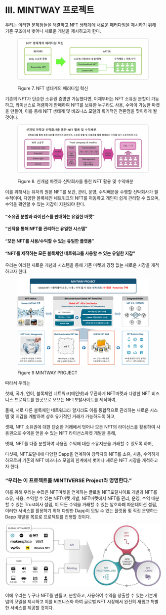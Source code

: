 # Ⅲ. MINTWAY 프로젝트

우리는 이러한 문제점들을 해결하고 NFT 생태계에 새로운 페러다임을 제시하기 위해 기존 구조에서 벗어나 새로운 개념을 제시하고자 한다.

<figure><img src="../.gitbook/assets/img2.jpg" alt=""><figcaption><p>Figure 7. NFT 생태계의 패러다임 혁신</p></figcaption></figure>

기존의 NFT가 단순한 소유권 증명만 가능했다면, 이제부터는 NFT 소유권 분할이 가능하고, 라이선스로 저렴하게 판매하여 NFT를 보유한 누구라도 사용, 수익이 가능한 마켓을 만들어, 이를 통해 NFT 생태계 및 비즈니스 모델의 획기적인 전환점을 맞이하게 될 것이다.

<figure><img src="../.gitbook/assets/img3.jpg" alt=""><figcaption><p>Figure 8. 신개념 마켓과 신탁회사를 통한 NFT 활용 및 수익배분</p></figcaption></figure>

이를 위해서는 유저의 원본 NFT를 보관, 관리, 운영, 수익배분을 수행할 신탁회사가 필수적이며, 다양한 블록체인 네트워크의 NFT를 이동하고 개인이 쉽게 관리할 수 있으며, 수익을 확인할 수 있는 지갑이 지원되야 한다.

#### **“소유권 분할과 라이선스를 판매하는 유일한 마켓”**

#### **“신탁을 통해 NFT를 관리하는 유일한 시스템”**

#### **“모든 NFT를 사용/수익할 수 있는 유일한 플랫폼”**

#### **“NFT를 제작하는 모든 블록체인 네트워크를 사용할 수 있는 유일한 지갑”**

&#x20;

우리는 이러한 새로운 개념과 시스템을 통해 기존 마켓과 경쟁 없는 새로운 시장을 개척하고자 한다.

<figure><img src="../.gitbook/assets/img4.png" alt=""><figcaption><p>Figure 9 MINTWAY PROJECT</p></figcaption></figure>

따라서 우리는

첫째, 국가, 언어, 블록체인 네트워크(메인넷)과 무관하게 NFT마켓과 다양한 NFT 비즈니스 프로젝트를 한곳으로 모으는 NFT포탈사이트를 제작하여,

둘째, 서로 다른 블록체인 네트워크라 할지라도 이를 통합적으로 관리하는 새로운 시스템 및 지갑을 개발하여 상호 유기적인 거래가 가능하도록 하고,

셋째, NFT 소유권에 대한 단순한 거래에서 벗어나 모든 NFT의 라이선스를 활용하여 사용권으로 수익을 얻을 수 있는 NFT 라이선스마켓 개발을 통해,

넷째, NFT를 다중 분할하여 사용권 수익에 대한 소유지분을 거래할 수 있도록 하며,

다섯째, NFT포탈내에 다양한 Dapp을 연계하여 창작자의 NFT를 소유, 사용, 수익하게 하므로써 기존의 NFT 비즈니스 모델의 한계에서 벗어나 새로운 NFT 시장을 개척하고자 한다.

### “우리는 이 프로젝트를 **MINTIVERSE Project**라 명명한다.”

이를 위해 우리는 수많은 NFT마켓을 연계하는 글로벌 NFT포탈사이트 개발과 NFT를 소유, 사용, 수익할 수 있는 NFT마켓 개발, NFT마켓에서 NFT를 관리, 운영, 수익 배분할 수 있는 Trust회사 설립, 이 모든 수익을 거래할 수 있는 암호화폐 파운데이션 설립, 이러한 서비스를 활용하기 위해 다양한 Dapp이 모일 수 있는 플랫폼 및 직접 운영하는 Dapp 개발을 목표로 프로젝트를 진행할 것이다.

![Figure 10. NEW CONCEPT MARKET](../.gitbook/assets/image10.jpg)

이에 우리는 누구나 NFT를 만들고, 분할하고, 사용하여 수익을 창출할 수 있는 기본개념의 모델을 제시하고 이를 비즈니스화 하여 글로벌 NFT 시장에서 완전히 새롭고 특별한 서비스를 제공할 것이다.
